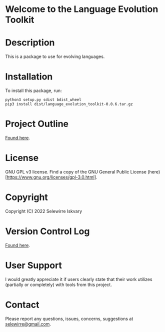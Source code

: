 # Welcome to the Language Evolution Toolkit

# Description
This is a package to use for evolving languages.

# Installation
To install this package, run:

```
python3 setup.py sdist bdist_wheel
pip3 install dist/language_evolution_toolkit-0.0.6.tar.gz
```

# Project Outline
[Found here](project_outline.md).

# License 
GNU GPL v3 license. Find a copy of the GNU General Public License (here)[https://www.gnu.org/licenses/gpl-3.0.html].

# Copyright
Copyright (C) 2022 Selewirre Iskvary

# Version Control Log
[Found here](version_control_log.md).

# User Support
I would greatly appreciate it if users clearly state that their work utilizes (partially or completely) with tools from this project.

# Contact
Please report any questions, issues, concerns, suggestions at <selewirre@gmail.com>.
